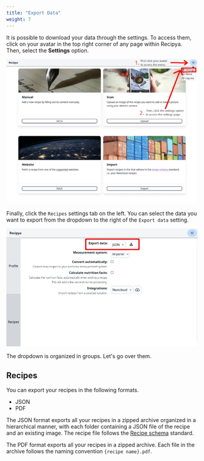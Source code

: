 ```yaml
---
title: "Export Data"
weight: 7
---
```


It is possible to download your data through the settings. To access them, click on your avatar in the top right
corner of any page within Recipya. Then, select the **Settings** option.

![](settings-access.webp)

Finally, click the `Recipes` settings tab on the left. You can select the data you want to export from the dropdown
to the right of the `Export data` setting.

![](settings-export.webp)

The dropdown is organized in groups. Let's go over them.

## Recipes

You can export your recipes in the following formats.
- JSON
- PDF

The JSON format exports all your recipes in a zipped archive organized in a hierarchical manner, with each folder 
containing a JSON file of the recipe and an existing image. The recipe file follows the 
[Recipe schema](https://schema.org/Recipe) standard.

The PDF format exports all your recipes in a zipped archive. Each file in the archive follows the naming 
convention `{recipe name}.pdf`.